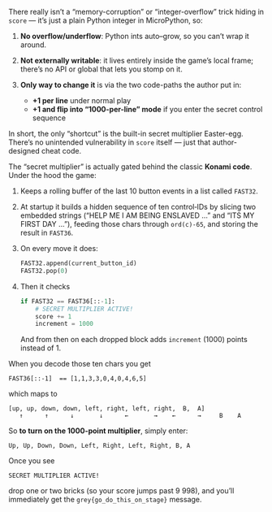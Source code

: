 There really isn’t a “memory-corruption” or “integer-overflow” trick hiding in `score` — it’s just a plain Python integer in MicroPython, so:

1. **No overflow/underflow**: Python ints auto–grow, so you can’t wrap it around.
2. **Not externally writable**: it lives entirely inside the game’s local frame; there’s no API or global that lets you stomp on it.
3. **Only way to change it** is via the two code-paths the author put in:

   * **+1 per line** under normal play
   * **+1 and flip into “1000-per-line” mode** if you enter the secret control sequence

In short, the only “shortcut” is the built-in secret multiplier Easter-egg. There’s no unintended vulnerability in `score` itself — just that author-designed cheat code.


The “secret multiplier” is actually gated behind the classic **Konami code**.  Under the hood the game:

1. Keeps a rolling buffer of the last 10 button events in a list called `FAST32`.
2. At startup it builds a hidden sequence of ten control‐IDs by slicing two embedded strings (“HELP ME I AM BEING ENSLAVED …” and “ITS MY FIRST DAY …”), feeding those chars through `ord(c)-65`, and storing the result in `FAST36`.
3. On every move it does:

   ```python
   FAST32.append(current_button_id)
   FAST32.pop(0)
   ```
4. Then it checks

   ```python
   if FAST32 == FAST36[::-1]:
       # SECRET MULTIPLIER ACTIVE!
       score += 1
       increment = 1000
   ```

   And from then on each dropped block adds `increment` (1000) points instead of 1.

When you decode those ten chars you get

```
FAST36[::-1]  == [1,1,3,3,0,4,0,4,6,5]
```

which maps to

```
[up, up, down, down, left, right, left, right,  B,  A]
   ↑      ↑      ↓       ↓      ←       →    ←      →     B    A
```

So **to turn on the 1000-point multiplier**, simply enter:

```
Up, Up, Down, Down, Left, Right, Left, Right, B, A
```

Once you see

```
SECRET MULTIPLIER ACTIVE!
```

drop one or two bricks (so your score jumps past 9 998), and you’ll immediately get the `grey{go_do_this_on_stage}` message.
